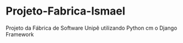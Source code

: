 # Projeto-Fabrica-Ismael
Projeto da Fábrica de Software Unipê utilizando Python cm o Django Framework
